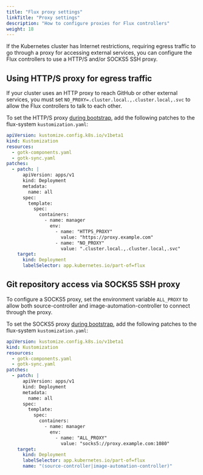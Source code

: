 ```yaml
---
title: "Flux proxy settings"
linkTitle: "Proxy settings"
description: "How to configure proxies for Flux controllers"
weight: 18
---
```


If the Kubernetes cluster has Internet restrictions, requiring egress traffic to go
through a proxy for accessing external services, you can configure the Flux controllers
to use a HTTP/S and/or SOCKS5 SSH proxy. 

## Using HTTP/S proxy for egress traffic

If your cluster uses an HTTP proxy to reach GitHub or other external services,
you must set `NO_PROXY=.cluster.local.,.cluster.local,.svc`
to allow the Flux controllers to talk to each other.

To set the HTTP/S proxy [during bootstrap](boostrap-customization.md), add the following patches to the flux-system `kustomization.yaml`:

```yaml
apiVersion: kustomize.config.k8s.io/v1beta1
kind: Kustomization
resources:
  - gotk-components.yaml
  - gotk-sync.yaml
patches:
  - patch: |
      apiVersion: apps/v1
      kind: Deployment
      metadata:
        name: all
      spec:
        template:
          spec:
            containers:
              - name: manager
                env:
                  - name: "HTTPS_PROXY"
                    value: "https://proxy.example.com"
                  - name: "NO_PROXY"
                    value: ".cluster.local.,.cluster.local,.svc"
    target:
      kind: Deployment
      labelSelector: app.kubernetes.io/part-of=flux
```

## Git repository access via SOCKS5 SSH proxy

To configure a SOCKS5 proxy, set the environment variable `ALL_PROXY` to allow
both source-controller and image-automation-controller to connect through the
proxy.

To set the SOCKS5 proxy [during bootstrap](boostrap-customization.md), add the following patches to the flux-system `kustomization.yaml`:

```yaml
apiVersion: kustomize.config.k8s.io/v1beta1
kind: Kustomization
resources:
  - gotk-components.yaml
  - gotk-sync.yaml
patches:
  - patch: |
      apiVersion: apps/v1
      kind: Deployment
      metadata:
        name: all
      spec:
        template:
          spec:
            containers:
              - name: manager
                env:
                  - name: "ALL_PROXY"
                    value: "socks5://proxy.example.com:1080"
    target:
      kind: Deployment
      labelSelector: app.kubernetes.io/part-of=flux
      name: "(source-controller|image-automation-controller)"
```
